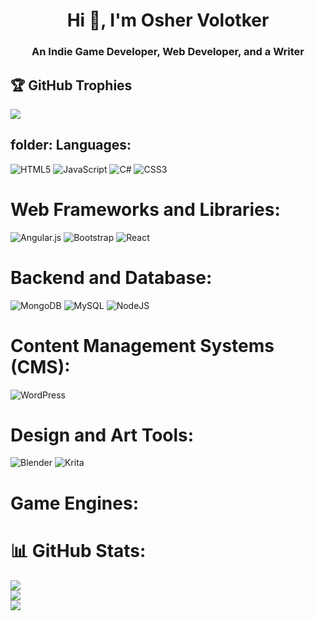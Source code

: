 <h1 align="center">Hi 👋, I'm Osher Volotker</h1>
<h3 align="center">An Indie Game Developer, Web Developer, and a Writer</h3>

## 🏆 GitHub Trophies
![](https://github-profile-trophy.vercel.app/?username=dom956&theme=dark&no-frame=false&no-bg=false&margin-w=4)

## folder: Languages: 
![HTML5](https://img.shields.io/badge/html5-%23E34F26.svg?style=for-the-badge&logo=html5&logoColor=white) ![JavaScript](https://img.shields.io/badge/javascript-%23323330.svg?style=for-the-badge&logo=javascript&logoColor=%23F7DF1E) ![C#](https://img.shields.io/badge/c%23-%23239120.svg?style=for-the-badge&logo=csharp&logoColor=white) ![CSS3](https://img.shields.io/badge/css3-%231572B6.svg?style=for-the-badge&logo=css3&logoColor=white)
 
#  Web Frameworks and Libraries:
 ![Angular.js](https://img.shields.io/badge/angular.js-%23E23237.svg?style=for-the-badge&logo=angularjs&logoColor=white) ![Bootstrap](https://img.shields.io/badge/bootstrap-%238511FA.svg?style=for-the-badge&logo=bootstrap&logoColor=white) ![React](https://img.shields.io/badge/react-%2320232a.svg?style=for-the-badge&logo=react&logoColor=%2361DAFB)

  # Backend and Database:
  ![MongoDB](https://img.shields.io/badge/MongoDB-%234ea94b.svg?style=for-the-badge&logo=mongodb&logoColor=white) ![MySQL](https://img.shields.io/badge/mysql-%2300000f.svg?style=for-the-badge&logo=mysql&logoColor=white) ![NodeJS](https://img.shields.io/badge/node.js-6DA55F?style=for-the-badge&logo=node.js&logoColor=white)

# Content Management Systems (CMS):
![WordPress](https://img.shields.io/badge/WordPress-%23117AC9.svg?style=for-the-badge&logo=WordPress&logoColor=white)

# Design and Art Tools:
![Blender](https://img.shields.io/badge/blender-%23F5792A.svg?style=for-the-badge&logo=blender&logoColor=white)
![Krita](https://img.shields.io/badge/Krita-203759?style=for-the-badge&logo=krita&logoColor=EEF37B)

# Game Engines:



# 📊 GitHub Stats:
![](https://github-readme-stats.vercel.app/api?username=dom956&theme=default&hide_border=false&include_all_commits=true&count_private=true)<br/>
![](https://github-readme-streak-stats.herokuapp.com/?user=dom956&theme=default&hide_border=false)<br/>
![](https://github-readme-stats.vercel.app/api/top-langs/?username=dom956&theme=default&hide_border=false&include_all_commits=true&count_private=true&layout=compact)







